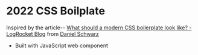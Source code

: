 # 2022 CSS Boilplate

Inspired by the article-- [What should a modern CSS boilerplate look like? - LogRocket Blog](https://blog.logrocket.com/what-should-modern-css-boilerplate-look-like/) from [Daniel Schwarz](https://blog.logrocket.com/author/danielschwarz/)

- Built with JavaScript web component